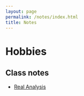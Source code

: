 ```yaml
---
layout: page
permalink: /notes/index.html
title: Notes
---
```


# Hobbies

## Class notes

- [Real Analysis](zyewang33.github.io/file/note/probablity_theory.pdf) 





